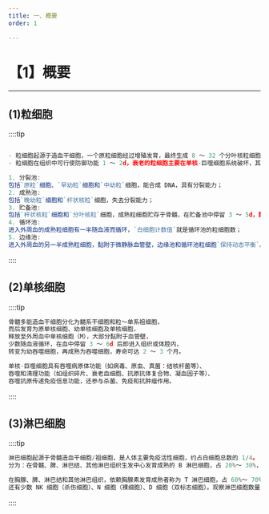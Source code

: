 ```yaml
---
title: 一、概要
order: 1

---
```


# 【1】概要

<kaodian :text="'临床检验基础记忆卡'" />

<!-- ###### 第三章 白细胞检查

> 临床检验基础 -->

<beitiL/>

---

## (1)粒细胞

<son :text="'临床检验基础检验记忆卡'" text1="(1)粒细胞" :textOption="[['了解','基础知识','专业知识'],['了解','基础知识','相关专业知识'],['掌握','基础知识','相关专业知识']]" />
::::tip

```js

- 粒细胞起源于造血干细胞，一个原粒细胞经过增殖发育，最终生成 8 ～ 32 个分叶核粒细胞。此过程在骨髓中约需 10d，成熟粒细胞进入血液后仅存 6 ～ 10h，然后逸出血管进入组织或体腔内。
- 粒细胞在组织中可行使防御功能 1 ～ 2d，衰老的粒细胞主要在单核-巨噬细胞系统破坏，其余从口腔、气管、消化道、泌尿生殖道排出。正常情况下，每小时进行更新的粒细胞约有 10%。目前，根据粒细胞群发育阶段，人为地分为分裂池、成熟池、贮备池、循环池和边缘池等。

1. 分裂池:
包括`原粒`细胞、`早幼粒`细胞和`中幼粒`细胞，能合成 DNA，具有分裂能力；
2. 成熟池:
包括`晚幼粒`细胞和`杆状核粒`细胞，失去分裂能力；
3. 贮备池:
包括`杆状核粒`细胞和`分叶核粒`细胞，成熟粒细胞贮存于骨髓，在贮备池中停留 3 ～ 5d，数量为外周血的 5 ～ 20 倍，贮备池中细胞，在机体受到感染和其他应激反应时，可释放入循环血液。
4. 循环池:
进入外周血的成熟粒细胞有一半随血液而循环，`白细胞计数值`就是循环池的粒细胞数；
5. 边缘池:
进入外周血的另一半成熟粒细胞，黏附于微静脉血管壁，边缘池和循环池粒细胞`保持动态平衡`。中性粒细胞具有趋化、变形、黏附作用以及吞噬、杀菌等功能。
```

::::

## (2)单核细胞

<son :text="'临床检验基础检验记忆卡'" text1="(2)单核细胞" :textOption="[['了解','基础知识','专业知识'],['了解','基础知识','相关专业知识'],['了解','基础知识','相关专业知识']]" />
::::tip

```js
骨髓多能造血干细胞分化为髓系干细胞和粒～单系祖细胞，
而后发育为原单核细胞、幼单核细胞及单核细胞，
释放至外周血中单核细胞（M），大部分黏附于血管壁，
少数随血液循环，在血中停留 3 ～ 6d 后即进入组织或体腔内，
转变为幼吞噬细胞，再成熟为吞噬细胞，寿命可达 2 ～ 3 个月。

单核-巨噬细胞具有吞噬病原体功能（如病毒、原虫、真菌：结核杆菌等）、
吞噬和清理功能（如组织碎片、衰老血细胞、抗原抗体复合物、凝血因子等）、
吞噬抗原传递免疫信息功能，还参与杀菌、免疫和抗肿瘤作用。
```

::::

## (3)淋巴细胞

<son :text="'临床检验基础检验记忆卡'" text1="(3)淋巴细胞" :textOption="[['了解','基础知识','专业知识'],['了解','基础知识','相关专业知识'],['了解','基础知识','相关专业知识']]" />

::::tip

```js
淋巴细胞起源于骨髓造血干细胞/祖细胞，是人体主要免疫活性细胞，约占白细胞总数的 1/4。
分为：在骨髓、脾、淋巴结、其他淋巴组织生发中心发育成熟的 B 淋巴细胞，占 20%～ 30%，B 淋巴细胞寿命较短，一般 3 ～ 5d，经抗原激活后分化为浆细胞，产生特异性抗体，参与体液免疫。

在胸腺、脾、淋巴结和其他淋巴组织，依赖胸腺素发育成熟者称为 T 淋巴细胞，占 60%～ 70%，T 淋巴细胞寿命较长，可达数月至数年，被抗原致敏后可产生多种免疫活性物质，参与细胞免疫。
还有少数 NK 细胞（杀伤细胞）、N 细胞（裸细胞）、D 细胞（双标志细胞）。观察淋巴细胞数量变化，有助于了解机体免疫功能状态。
```

::::
